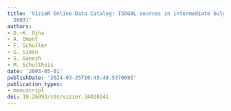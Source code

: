 ```yaml
---
title: 'VizieR Online Data Catalog: ISOGAL sources in intermediate bulge fields (Ojha+,
  2003)'
authors:
- D.~K. Ojha
- A. Omont
- F. Schuller
- G. Simon
- S. Ganesh
- M. Schultheis
date: '2003-05-01'
publishDate: '2024-03-25T16:45:48.537009Z'
publication_types:
- manuscript
doi: 10.26093/cds/vizier.34030141
---
```

